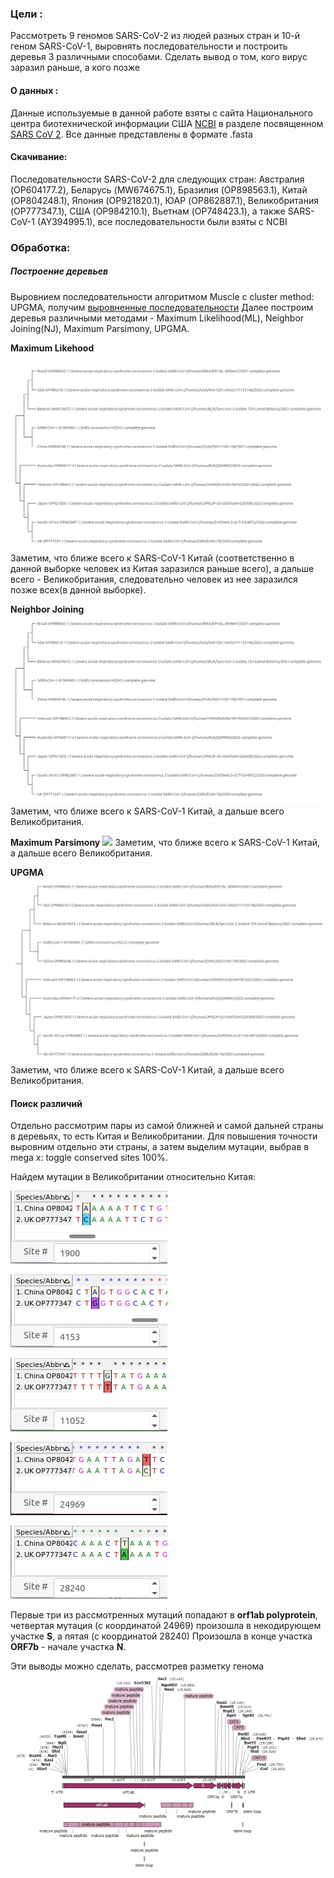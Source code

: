 ### Цели : 

Рассмотреть 9 геномов SARS-CoV-2 из людей разных стран и 10-й геном SARS-CoV-1, выровнять последовательности и построить деревья 3 различными способами. Сделать вывод о том, кого вирус заразил раньше, а кого позже


#### О данных :

Данные используемые в данной работе взяты с сайта Национального центра биотехнической информации США [NCBI](https://www.ncbi.nlm.nih.gov/) в разделе посвященном [SARS CoV 2](https://www.ncbi.nlm.nih.gov/sars-cov-2/). Все данные представлены в формате .fasta

#### Скачивание:
Последовательности SARS-CoV-2 для следующих стран: Австралия (OP604177.2), Беларусь (MW674675.1), Бразилия (OP898563.1), Китай (OP804248.1), Япония (OP921820.1), ЮАР (OP862887.1), Великобритания (OP777347.1), США (OP984210.1), Вьетнам (OP748423.1), а также SARS-CoV-1 (AY394995.1), все последовательности были взяты с NCBI

### Обработка:

##### Построение деревьев
Выровнием последовательности алгоритмом Muscle с cluster method: UPGMA, получим [выровненные последовательности]([[https://drive.google.com/file/d/1kc6_OVghl_PA2pgcyYUtXgKXkGD4Fk4z/view?usp=drivesdk](https://github.com/isredir/bioinformatics/blob/main/Aut_HW_3/sequences_countries.meg)](https://github.com/isredir/bioinformatics/blob/main/Aut_HW_3/sequences_countries.meg))
Далее построим деревья различными методами - Maximum Likelihood(ML), Neighbor Joining(NJ), Maximum Parsimony, UPGMA.

**Maximum Likehood**

![](trees/ML.png)
Заметим, что ближе всего к SARS-CoV-1 Китай (соответственно в данной выборке человек из Китая заразился раньше всего), а дальше всего - Великобритания, следовательно человек из нее заразился позже всех(в данной выборке).


**Neighbor Joining**
![](trees/NJ.png)
Заметим, что ближе всего к SARS-CoV-1 Китай, а дальше всего Великобритания.


**Maximum Parsimony**
![](Tree/Parsimony.png)
Заметим, что ближе всего к SARS-CoV-1 Китай, а дальше всего Великобритания.


**UPGMA**
![](trees/UPGMA.png)
Заметим, что ближе всего к SARS-CoV-1 Китай, а дальше всего Великобритания.



#### Поиск различий

Отдельно рассмотрим пары из самой ближней и самой дальней страны в деревьях, то есть Китая и Великобритании.
Для повышения точности выровним отдельно эти страны, а затем выделим мутации, выбрав в mega x: toggle conserved sites 100%.

Найдем мутации в Великобритании относительно Китая:

![](mutations\MUT1.png)

![](mutations\MUT2.png)

![](mutations\MUT3.png)

![](mutations\MUT4.png)

![](mutations\MUT5.png)

Первые три из рассмотренных мутаций попадают в **orf1ab polyprotein**, четвертая мутация (с координатой 24969) произошла в некодирующем участке **S**, а пятая (с координатой 28240) Произошла в конце участка **ORF7b** - начале участка **N**.

Эти выводы можно сделать, рассмотрев разметку генома
![](mutations\map.png)
